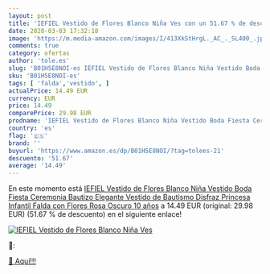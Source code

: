 ```yaml
---
layout: post
title: 'IEFIEL Vestido de Flores Blanco Niña Ves con un 51.67 % de descuento'
date: 2020-03-03 17:32:18
image: 'https://m.media-amazon.com/images/I/413XkStHrgL._AC_._SL400_.jpg'
comments: true
category: ofertas
author: 'tole.es'
slug: 'B01H5E8NOI-es IEFIEL Vestido de Flores Blanco Niña Vestido Boda Fiesta...'
sku: 'B01H5E8NOI-es'
tags: [ 'falda','vestido', ]
actualPrice: 14.49 EUR
currency: EUR
price: 14.49
comparePrice: 29.98 EUR
prodname: 'IEFIEL Vestido de Flores Blanco Niña Vestido Boda Fiesta Ceremonia Bautizo Elegante Vestido de Bautismo Disfraz Princesa Infantil Falda con Flores Rosa Oscuro 10 años'
country: 'es'
flag: '🇪🇸'
brand: ''
buyurl: 'https://www.amazon.es/dp/B01H5E8NOI/?tag=tolees-21'
descuento: '51.67'
average: '14.49'
---
```


En este momento está [IEFIEL Vestido de Flores Blanco Niña Vestido Boda Fiesta Ceremonia Bautizo Elegante Vestido de Bautismo Disfraz Princesa Infantil Falda con Flores Rosa Oscuro 10 años](https://www.amazon.es/dp/B01H5E8NOI/?tag=tolees-21) a 14.49 EUR (original: 29.98 EUR) (51.67 %  de descuento) en el siguiente enlace!

[![IEFIEL Vestido de Flores Blanco Niña Ves](https://m.media-amazon.com/images/I/413XkStHrgL._AC_._SL400_.jpg)](https://www.amazon.es/dp/B01H5E8NOI/?tag=tolees-21)

🔎:


[🛒 Aquí!!!](https://www.amazon.es/dp/B01H5E8NOI/?tag=tolees-21)
